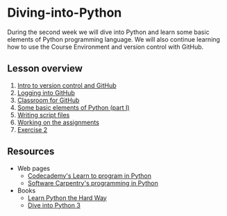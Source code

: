 # Diving-into-Python
During the second week we will dive into Python and learn some basic elements of Python programming language.
We will also continue learning how to use the Course Environment and version control with GitHub. 

## Lesson overview 

1. [Intro to version control and GitHub](https://github.com/Python-for-geo-people/Diving-into-Python/tree/master/Lesson/intro-to-GitHub.md)
2. [Logging into GitHub](https://github.com/Python-for-geo-people/Diving-into-Python/tree/master/Lesson/log-in-GitHub.md) 
3. [Classroom for GitHub](https://github.com/Python-for-geo-people/Diving-into-Python/tree/master/Lesson/GitHub-classroom.md)
4. [Some basic elements of Python (part I)](https://github.com/Python-for-geo-people/Diving-into-Python/tree/master/Lesson/python-basic-elements1.md)
5. [Writing script files](https://github.com/Python-for-geo-people/Diving-into-Python/tree/master/Lesson/writing-scripts.md)
6. [Working on the assignments](https://github.com/Python-for-geo-people/Diving-into-Python/tree/master/Lesson/working-on-assignment.md)
7. [Exercise 2](https://classroom.github.com/assignment-invitations/a3e02d425c06db7948bcfe7ae7804317)

## Resources
- Web pages
  - [Codecademy's Learn to program in Python](https://www.codecademy.com/learn/python)
  - [Software Carpentry's programming in Python](https://swcarpentry.github.io/python-novice-inflammation/)
- Books
  - [Learn Python the Hard Way](http://learnpythonthehardway.org/book/)
  - [Dive into Python 3](http://www.diveinto.org/python3/)
